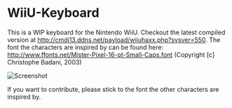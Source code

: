 # WiiU-Keyboard

This is a WIP keyboard for the Nintendo WiiU. Checkout the latest compiled version at http://cmdj13.ddns.net/payload/wiiuhaxx.php?sysver=550.
The font the characters are inspired by can be found here: http://www.ffonts.net/Mister-Pixel-16-pt-Small-Caps.font (Copyright [c] Christophe Badani, 2003)

![Screenshot](https://mmi473.whatsapp.net/d/nx_NzlLjnhvFaiwB6PwBxla_Qi4/Ag1fUY3CUlsR7nOCQ2bjVcYMcXDbG8Empm7dPlS4tnrF.jpg)

If you want to contribute, please stick to the font the other characters are inspired by.
